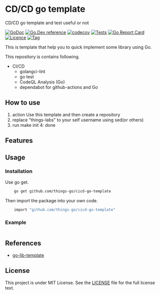 # CD/CD go template
CD/CD go template and test useful or not 

[![GoDoc](https://godoc.org/github.com/things-labs/cicd-go-template?status.svg)](https://godoc.org/github.com/things-labs/cicd-go-template)
[![Go.Dev reference](https://img.shields.io/badge/go.dev-reference-blue?logo=go&logoColor=white)](https://pkg.go.dev/github.com/things-labs/cicd-go-template?tab=doc)
[![codecov](https://codecov.io/gh/things-labs/cicd-go-template/branch/main/graph/badge.svg)](https://codecov.io/gh/things-labs/cicd-go-template)
[![Tests](https://github.com/things-labs/cicd-go-template/actions/workflows/ci.yml/badge.svg)](https://github.com/things-labs/cicd-go-template/actions/workflows/ci.yml)
[![Go Report Card](https://goreportcard.com/badge/github.com/things-labs/cicd-go-template)](https://goreportcard.com/report/github.com/things-labs/cicd-go-template)
[![Licence](https://img.shields.io/github/license/things-labs/cicd-go-template)](https://raw.githubusercontent.com/things-labs/cicd-go-template/main/LICENSE)
[![Tag](https://img.shields.io/github/v/tag/things-labs/cicd-go-template)](https://github.com/things-labs/cicd-go-template/tags)

This is template that help you to quick implement some library using Go.

This repository is contains following.

- CI/CD
    - golangci-lint
    - go test
    - CodeQL Analysis (Go)
    - dependabot for github-actions and Go

## How to use
1. action Use this template and then create a repository
2. replace "things-labs" to your self username using sed(or others)
3. run make init 
4: done
   
## Features


## Usage

### Installation

Use go get.
```bash
    go get github.com/things-go/cicd-go-template
```

Then import the package into your own code.
```bash
    import "github.com/things-go/cicd-go-template"
```

### Example

[embedmd]:# (_examples/main.go go)
```go

```

## References
- [go-lib-template](https://github.com/skanehira/go-lib-template)

## License

This project is under MIT License. See the [LICENSE](LICENSE) file for the full license text.